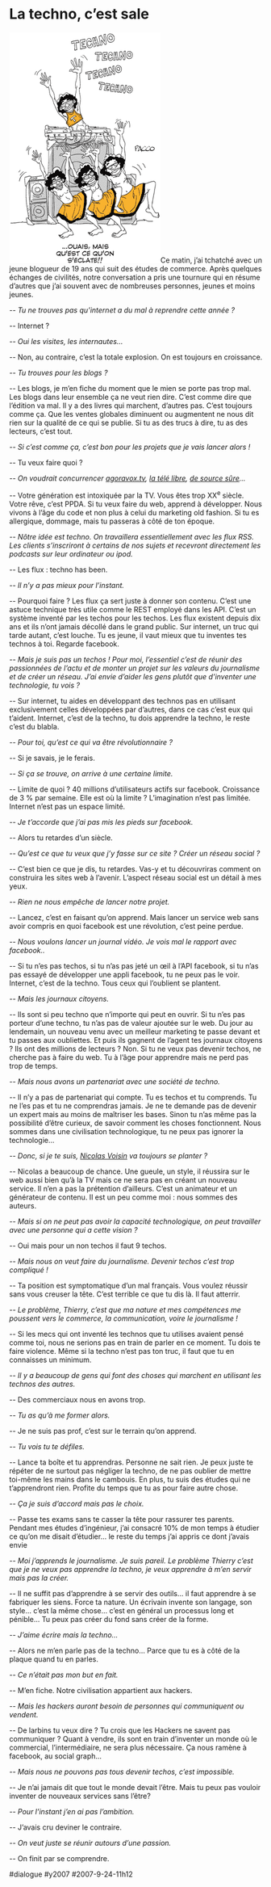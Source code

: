 # La techno, c’est sale

[![Pacco](_i/20070924pacco.gif)](http://www.fuckingkarma.com)Ce matin, j’ai tchatché avec un jeune blogueur de 19 ans qui suit des études de commerce. Après quelques échanges de civilités, notre conversation a pris une tournure qui en résume d’autres que j’ai souvent avec de nombreuses personnes, jeunes et moins jeunes.

*-- Tu ne trouves pas qu’internet a du mal à reprendre cette année ?*

-- Internet ?

*-- Oui les visites, les internautes…*

-- Non, au contraire, c’est la totale explosion. On est toujours en croissance.

*-- Tu trouves pour les blogs ?*

-- Les blogs, je m’en fiche du moment que le mien se porte pas trop mal. Les blogs dans leur ensemble ça ne veut rien dire. C’est comme dire que l’édition va mal. Il y a des livres qui marchent, d’autres pas. C’est toujours comme ça. Que les ventes globales diminuent ou augmentent ne nous dit rien sur la qualité de ce qui se publie. Si tu as des trucs à dire, tu as des lecteurs, c’est tout.

*-- Si c’est comme ça, c’est bon pour les projets que je vais lancer alors !*

-- Tu veux faire quoi ?

*-- On voudrait concurrencer* [*agoravox.tv*](http://agoravox.tv/)*,* [*la télé libre*](http://www.latelelibre.fr/)*,* [*de source sûre*](http://desourcesure.com)*…*

-- Votre génération est intoxiquée par la TV. Vous êtes trop XX<sup>e</sup> siècle. Votre rêve, c’est PPDA. Si tu veux faire du web, apprend à développer. Nous vivons à l’âge du code et non plus à celui du marketing old fashion. Si tu es allergique, dommage, mais tu passeras à côté de ton époque.

*-- Nôtre idée est techno. On travaillera essentiellement avec les flux RSS. Les clients s’inscriront à certains de nos sujets et recevront directement les podcasts sur leur ordinateur ou ipod.*

-- Les flux : techno has been.

*-- Il n’y a pas mieux pour l’instant.*

-- Pourquoi faire ? Les flux ça sert juste à donner son contenu. C’est une astuce technique très utile comme le REST employé dans les API. C’est un système inventé par les techos pour les techos. Les flux existent depuis dix ans et ils n’ont jamais décollé dans le grand public. Sur internet, un truc qui tarde autant, c’est louche. Tu es jeune, il vaut mieux que tu inventes tes technos à toi. Regarde facebook.

*-- Mais je suis pas un techos ! Pour moi, l’essentiel c’est de réunir des passionnées de l’actu et de monter un projet sur les valeurs du journalisme et de créer un réseau. J’ai envie d’aider les gens plutôt que d’inventer une technologie, tu vois ?*

-- Sur internet, tu aides en développant des technos pas en utilisant exclusivement celles développées par d’autres, dans ce cas c’est eux qui t’aident. Internet, c’est de la techno, tu dois apprendre la techno, le reste c’est du blabla.

*-- Pour toi, qu’est ce qui va être révolutionnaire ?*

-- Si je savais, je le ferais.

*-- Si ça se trouve, on arrive à une certaine limite.*

-- Limite de quoi ? 40 millions d’utilisateurs actifs sur facebook. Croissance de 3 % par semaine. Elle est où la limite ? L’imagination n’est pas limitée. Internet n’est pas un espace limité.

*-- Je t’accorde que j’ai pas mis les pieds sur facebook.*

-- Alors tu retardes d’un siècle.

*-- Qu’est ce que tu veux que j’y fasse sur ce site ? Créer un réseau social ?*

-- C’est bien ce que je dis, tu retardes. Vas-y et tu découvriras comment on construira les sites web à l’avenir. L’aspect réseau social est un détail à mes yeux.

*-- Rien ne nous empêche de lancer notre projet.*

-- Lancez, c’est en faisant qu’on apprend. Mais lancer un service web sans avoir compris en quoi facebook est une révolution, c’est peine perdue.

*-- Nous voulons lancer un journal vidéo. Je vois mal le rapport avec facebook..*

-- Si tu n’es pas techos, si tu n’as pas jeté un œil à l’API facebook, si tu n’as pas essayé de développer une appli facebook, tu ne peux pas le voir. Internet, c’est de la techno. Tous ceux qui l’oublient se plantent.

*-- Mais les journaux citoyens.*

-- Ils sont si peu techno que n’importe qui peut en ouvrir. Si tu n’es pas porteur d’une techno, tu n’as pas de valeur ajoutée sur le web. Du jour au lendemain, un nouveau venu avec un meilleur marketing te passe devant et tu passes aux oubliettes. Et puis ils gagnent de l’agent tes journaux citoyens ? Ils ont des millions de lecteurs ? Non. Si tu ne veux pas devenir techos, ne cherche pas à faire du web. Tu à l’âge pour apprendre mais ne perd pas trop de temps.

*-- Mais nous avons un partenariat avec une société de techno.*

-- Il n’y a pas de partenariat qui compte. Tu es techos et tu comprends. Tu ne l’es pas et tu ne comprendras jamais. Je ne te demande pas de devenir un expert mais au moins de maîtriser les bases. Sinon tu n’as même pas la possibilité d’être curieux, de savoir comment les choses fonctionnent. Nous sommes dans une civilisation technologique, tu ne peux pas ignorer la technologie...

*-- Donc, si je te suis,* [*Nicolas Voisin*](http://www.nuesblog.com/) *va toujours se planter ?*

-- Nicolas a beaucoup de chance. Une gueule, un style, il réussira sur le web aussi bien qu’à la TV mais ce ne sera pas en créant un nouveau service. Il n’en a pas la prétention d’ailleurs. C’est un animateur et un générateur de contenu. Il est un peu comme moi : nous sommes des auteurs.

*-- Mais si on ne peut pas avoir la capacité technologique, on peut travailler avec une personne qui a cette vision ?*

-- Oui mais pour un non techos il faut 9 techos.

*-- Mais nous on veut faire du journalisme. Devenir techos c’est trop compliqué !*

-- Ta position est symptomatique d’un mal français. Vous voulez réussir sans vous creuser la tête. C’est terrible ce que tu dis là. Il faut atterrir.

*-- Le problème, Thierry, c’est que ma nature et mes compétences me poussent vers le commerce, la communication, voire le journalisme !*

-- Si les mecs qui ont inventé les technos que tu utilises avaient pensé comme toi, nous ne serions pas en train de parler en ce moment. Tu dois te faire violence. Même si la techno n’est pas ton truc, il faut que tu en connaisses un minimum.

*-- Il y a beaucoup de gens qui font des choses qui marchent en utilisant les technos des autres.*

-- Des commerciaux nous en avons trop.

*-- Tu as qu’à me former alors.*

-- Je ne suis pas prof, c’est sur le terrain qu’on apprend.

*-- Tu vois tu te défiles.*

-- Lance ta boîte et tu apprendras. Personne ne sait rien. Je peux juste te répéter de ne surtout pas négliger la techno, de ne pas oublier de mettre toi-même les mains dans le cambouis. En plus, tu suis des études qui ne t’apprendront rien. Profite du temps que tu as pour faire autre chose.

*-- Ça je suis d’accord mais pas le choix.*

-- Passe tes exams sans te casser la tête pour rassurer tes parents. Pendant mes études d’ingénieur, j’ai consacré 10% de mon temps à étudier ce qu’on me disait d’étudier... le reste du temps j’ai appris ce dont j’avais envie

*-- Moi j’apprends le journalisme. Je suis pareil. Le problème Thierry c’est que je ne veux pas apprendre la techno, je veux apprendre à m’en servir mais pas la créer.*

-- Il ne suffit pas d’apprendre à se servir des outils... il faut apprendre à se fabriquer les siens. Force ta nature. Un écrivain invente son langage, son style... c’est la même chose... c’est en général un processus long et pénible... Tu peux pas créer du fond sans créer de la forme.

*-- J’aime écrire mais la techno...*

-- Alors ne m’en parle pas de la techno… Parce que tu es à côté de la plaque quand tu en parles.

*-- Ce n’était pas mon but en fait.*

-- M’en fiche. Notre civilisation appartient aux hackers.

*-- Mais les hackers auront besoin de personnes qui communiquent ou vendent.*

-- De larbins tu veux dire ? Tu crois que les Hackers ne savent pas communiquer ? Quant à vendre, ils sont en train d’inventer un monde où le commercial, l’intermédiaire, ne sera plus nécessaire. Ça nous ramène à facebook, au social graph...

*-- Mais nous ne pouvons pas tous devenir techos, c’est impossible.*

-- Je n’ai jamais dit que tout le monde devait l’être. Mais tu peux pas vouloir inventer de nouveaux services sans l’être?

*-- Pour l’instant j’en ai pas l’ambition.*

-- J’avais cru deviner le contraire.

*-- On veut juste se réunir autours d’une passion.*

-- On finit par se comprendre.

#dialogue #y2007 #2007-9-24-11h12
